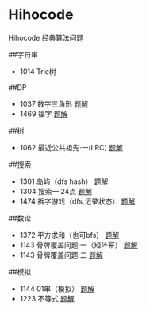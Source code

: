 ﻿# Hihocode
Hihocode 经典算法问题



    
##字符串     
* 1014 Trie树
 
    
##DP    
* 1037 数字三角形    [题解](http://www.cnblogs.com/SeekHit/p/4904604.html)           
* 1469 福字    [题解](http://www.cnblogs.com/SeekHit/p/6486299.html)    

##树     
* 1062 最近公共祖先·一(LRC)    [题解](http://www.cnblogs.com/SeekHit/p/6527546.html)    
  

##搜索    
* 1301 岛屿（dfs hash）    [题解](http://www.cnblogs.com/SeekHit/p/5872806.html)     
* 1304 搜索一·24点    [题解](http://www.cnblogs.com/SeekHit/p/5508827.html)     
* 1474 拆字游戏（dfs,记录状态）    [题解](http://www.cnblogs.com/SeekHit/p/6511673.html)     


##数论     
* 1372 平方求和（也可bfs）    [题解](http://www.cnblogs.com/SeekHit/p/5939280.html)     
* 1143 骨牌覆盖问题·一（矩阵幂）    [题解](http://www.cnblogs.com/SeekHit/p/5544981.html)     
* 1143 骨牌覆盖问题·二    [题解](http://www.cnblogs.com/SeekHit/p/5945335.html)     

##模拟     
* 1144 01串（模拟）    [题解](http://www.cnblogs.com/SeekHit/p/6296446.html)     
* 1223 不等式     [题解](http://www.cnblogs.com/SeekHit/p/5578719.html)     